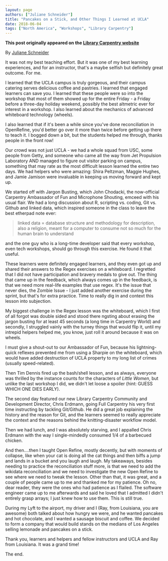 ```yaml
---
layout: page
authors: ["Juliane Schneider"]
title: "Pancakes on a Stick, and Other Things I Learned at UCLA"
date: 2018-06-04
tags: ["North America", "Workshops", "Library Carpentry"]
--- 
```


**This post originally appeared on the [Library Carpentry website](https://librarycarpentry.org)**

By [Juliane Schneider](https://twitter.comJulianeS)

It was not my best teaching effort. But it was one of my best learning experiences, and for an instructor, that's a 
maybe selfish but definitely great outcome. For me.

I learned that the UCLA campus is truly gorgeous, and their campus catering serves delicious coffee and pastries. I learned that 
engaged learners can save you. I learned that these people were so into the workshop that most of them showed up for the entire 
Friday - a Friday before a three-day holiday weekend, possibly the best altmetric ever for interest in a workshop. 
I also learned about the mechanics of advanced whiteboard technology (wheels).

I also learned that if it's been a while since you've done reconciliation in OpenRefine, you'd better go over 
it more than twice before getting up there to teach it. I bogged down a bit, but the students helped me through, 
thanks people in the front row!

Our crowd was not just UCLA - we had a whole squad from USC, some people from Getty, and someone who came all the way from 
Jet Propulsion Laboratory AND managed to figure out visitor parking on campus, something that may rate as the most 
difficult lesson learned the entire two days. We had helpers who were amazing: Shira Peltzman, Maggie Hughes, and 
Jamie Jamison were invaluable in keeping us moving forward and kept up.

We started off with Jargon Busting, which John Chodacki, the now-official Carpentry Ambassador of Fun and Microphone Shouting, 
emceed with his usual flair. We had a long discussion about R, scripting vs. coding, Git vs. Github and linked data,
which inspired someone in the class to leave the best etherpad note ever:

>linked data = database structure and methodology for description, also a religion, meant for a computer to consume not so much for the human brain to understand

 and the one guy who is a long-time developer said that every workshop, even tech workshops, should go through this exercise. He found it that useful.

These learners were definitely engaged learners, and they even got up and shared their answers to the Regex exercises 
on a whiteboard. I regretted that I did not have participation and bravery medals to give out. The thing that came up in 
the feedback, which always comes up in the feedback, is that we need more real-life examples that use regex. It's the issue 
that never dies, the Zombie Issue - I just added another exercise during the sprint, but that's for extra practice. 
Time to really dig in and context this lesson into subjection.

My biggest challenge in the Regex lesson was the whiteboard, which I first of all forgot was double sided and stood there 
ngsting about erasing the jargon busting for at least 45 seconds (a long time in Carpentry World) and secondly, I struggled 
vainly with the turney things that would flip it, until my intrepid helpers helped me, you know, just roll it 
around because it was on wheels.

I must give a shout-out to our Ambassador of Fun, because his lightning-quick reflexes prevented me from using a Sharpie 
on the whiteboard, which would have added destruction of UCLA property to my long list of crimes (usually speed-related).

Then Tim Dennis fired up the bash/shell lesson, and as always, everyone was thrilled by the instance counts for the characters
of _Little Women_, but unlike the last workshop I did, we didn't let loose a spoiler (hint: GUESS WHICH ONE DIES EARLY).

The second day featured our new Library Carpentry Community and Development Director, Chris Erdmann, going Full Carpentry his 
very first time instructing by tackling Git/Github. He did a great job explaining the history and the reason for Git, 
and the learners seemed to really appreciate the context and the reasons behind the knitting-disaster workflow model.

Then we had lunch, and I was absolutely starving, and I appalled Chris Erdmann with the way I single-mindedly 
consumed 1/4 of a barbecued chicken.

And then....then I taught Open Refine, mostly decently, but with moments of collapse, 
like when your cat is doing all the cat things and then biffs a jump and lands in a bucket and you laugh and laugh. 
My takeaways, besides needing to practice the reconciliation stuff more, is that we need to 
add the wikidata reconciliation and we need to investigate the new Open Refine to see where we need to tweak the lesson. 
Other than that, it was great, and a couple of people came up to me and thanked me for my patience. Oh no, dear reader, 
they were the ones who had patience as I flailed. The software engineer came up to me afterwards and said he loved that 
I admitted I didn't entirely grasp arrays; I just knew how to use them. This is still true.

During my Lyft to the airport, my driver and I (Ray, from Louisiana, you are awesome) both talked about how hungry we were, 
and he wanted pancakes and hot chocolate, and I wanted a sausage biscuit and coffee. We decided to form a 
company that would build stands on the medians of Los Angeles selling lemonade and pancakes on a stick. 

Thank you, learners and helpers and fellow instructors and UCLA and Ray from Louisiana. It was a grand time! 

The end.

